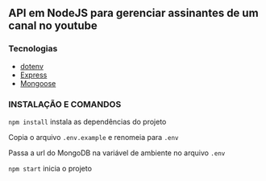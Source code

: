 ## API em NodeJS para gerenciar assinantes de um canal no youtube
 ### Tecnologias
 

 - [dotenv](https://github.com/motdotla/dotenv#readme)
 - [Express](https://expressjs.com/pt-br/)
 - [Mongoose](https://mongoosejs.com/)


### INSTALAÇÃO E COMANDOS

```npm install``` instala as dependências do projeto  

Copia o arquivo `.env.example` e renomeia para `.env` 

Passa a url do MongoDB na variável de ambiente no arquivo  `.env`

```npm start``` inicia o projeto